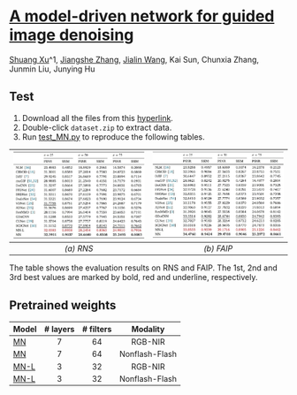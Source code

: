 # [A model-driven network for guided image denoising](https://doi.org/10.1016/j.inffus.2022.03.006)

[Shuang Xu](https://shuangxu96.github.io/)^1, [Jiangshe Zhang](https:// ), [Jialin Wang](), Kai Sun, Chunxia Zhang, Junmin Liu, Junying Hu


Test
----------
1. Download all the files from this [hyperlink](https://drive.google.com/drive/folders/1-BS3MSU8J9kLCjswoRbjo3i5e7BK2cSB?usp=sharing). 
2. Double-click `dataset.zip` to extract data.
3. Run [test_MN.py](test_MN.py) to reproduce the following tables. 

|<img src="figs/NIR_table.jpg" width="300px"/>|<img src="figs/Flash_table.jpg" width="300px"/>|
|:---:|:---:|
|<i>(a) RNS </i>|<i>(b) FAIP</i>|
The table shows the evaluation results on RNS and FAIP. The 1st, 2nd and 3rd best values are marked by bold, red and underline, respectively.


Pretrained weights
----------

|Model|# layers|# filters| Modality|
|---|:--:|:---:|:---:|
|[MN](https://drive.google.com/file/d/1Z3TowUKxoAQr9g-vZz_F4f-WdZI7M21j/view?usp=sharing)     | 7 | 64 |RGB-NIR|
|[MN](https://drive.google.com/file/d/1T8OqTrHlAakKoDl1ZcZJhIS4d1RUfBay/view?usp=sharing)     | 7 | 64 |Nonflash-Flash|
|[MN-L](https://drive.google.com/file/d/1NMDN_w8d0F2WdmpuqKgYycecas8_L9iH/view?usp=sharing)| 3 | 32  |RGB-NIR|
|[MN-L](https://drive.google.com/file/d/18Tjcz5QYrkY32HFG-QDLQY2UGz3YbqEp/view?usp=sharing)| 3 | 32  |Nonflash-Flash|
